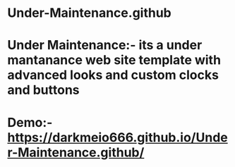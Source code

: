 # Under-Maintenance.github
# Under Maintenance:- its a under mantanance web site template with advanced looks and custom clocks and buttons
# Demo:- https://darkmeio666.github.io/Under-Maintenance.github/
